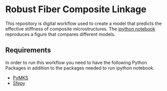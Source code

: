 # Robust Fiber Composite Linkage

This repository is digital workflow used to create a model that predicts the effective stiffness of composite microstructures. The [ipython notebook](https://github.com/materials-challenge/fiber_submission/blob/master/robust_fiber_linkage.ipynb) reproduces a figure that compares different models. 

## Requirements

In order to run this workflow you need to have the following Python Packages in addition to the packages needed to run ipython notebook.

 - [PyMKS](http://materialsinnovation.github.io/pymks/rst/INSTALLATION.html)
 - [Sfepy](http://sfepy.org/doc-devel/installation.html)
